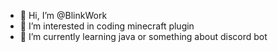 - 👋 Hi, I’m @BlinkWork
- 👀 I’m interested in coding minecraft plugin
- 🌱 I’m currently learning java or something about discord bot

<!---
BlinkWork/BlinkWork is a ✨ special ✨ repository because its `README.md` (this file) appears on your GitHub profile.
You can click the Preview link to take a look at your changes.
--->
